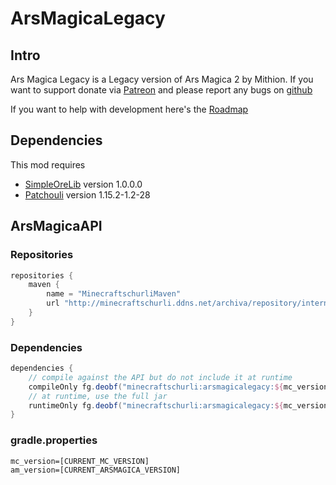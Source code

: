 # ArsMagicaLegacy
## Intro
Ars Magica Legacy is a Legacy version of Ars Magica 2 by Mithion.
If you want to support donate via [Patreon](https://www.patreon.com/minecraftschurli) and
please report any bugs on [github](https://github.com/Minecraftschurli/ArsMagicaLegacy/issues)

If you want to help with development here's the [Roadmap](ROADMAP.md)

## Dependencies
This mod requires 
- [SimpleOreLib](https://www.curseforge.com/minecraft/mc-mods/simpleorelib) version 1.0.0.0
- [Patchouli](https://www.curseforge.com/minecraft/mc-mods/patchouli) version 1.15.2-1.2-28

## ArsMagicaAPI
### Repositories
```gradle
repositories {
    maven {
        name = "MinecraftschurliMaven"
        url "http://minecraftschurli.ddns.net/archiva/repository/internal/"
    }
}
```

### Dependencies
```gradle
dependencies {
    // compile against the API but do not include it at runtime
    compileOnly fg.deobf("minecraftschurli:arsmagicalegacy:${mc_version}-${am_version}:api")
    // at runtime, use the full jar
    runtimeOnly fg.deobf("minecraftschurli:arsmagicalegacy:${mc_version}-${am_version}")
}
```
### gradle.properties
```
mc_version=[CURRENT_MC_VERSION]
am_version=[CURRENT_ARSMAGICA_VERSION]
```
